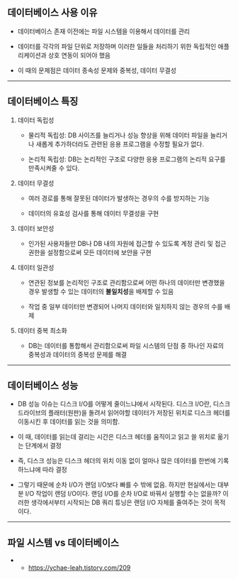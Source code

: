## 데이터베이스 사용 이유

 - 데이터베이스 존재 이전에는 파일 시스템을 이용해서 데이터를 관리
 
 - 데이터를 각각의 파일 단위로 저장하며 이러한 일들을 처리하기 위한 독립적인 애플리케이션과 상호 연동이 되어야 했음
 
 - 이 때의 문제점은 데이터 종속성 문제와 중복성, 데이터 무결성
 
- - - 

## 데이터베이스 특징

 1. 데이터 독립성
 
    - 물리적 독립성: DB 사이즈를 늘리거나 성능 향상을 위해 데이터 파일을 늘리거나 새롭게 추가하더라도 관련된 응용 프로그램을 수정할 필요가 없다.
  
    - 논리적 독립성: DB는 논리적인 구조로 다양한 응용 프로그램의 논리적 요구를 만족시켜줄 수 있다.
  
 2. 데이터 무결성
 
    - 여러 경로를 통해 잘못된 데이터가 발생하는 경우의 수를 방지하는 기능
    
    - 데이터의 유효성 검사를 통해 데이터 무결성을 구현
    
 3. 데이터 보안성
 
    - 인가된 사용자들만 DB나 DB 내의 자원에 접근할 수 있도록 계정 관리 및 접근 권한을 설정함으로써 모든 데이터에 보안을 구현
    
 4. 데이터 일관성
 
    - 연관된 정보를 논리적인 구조로 관리함으로써 어떤 하나의 데이터만 변경했을 경우 발생할 수 있는 데이터의 **불일치성**을 배제할 수 있음
    
    - 작업 중 일부 데이터만 변경되어 나머지 데이터와 일치하지 않는 경우의 수를 배제
 
 5. 데이터 중복 최소화
    
    - DB는 데이터를 통합해서 관리함으로써 파일 시스템의 단점 중 하나인 자료의 중복성과 데이터의 중복성 문제를 해결
    
    
 - - - 
 
 ## 데이터베이스 성능
 
  - DB 성능 이슈는 디스크 I/O를 어떻게 줄이느냐에서 시작된다. 디스크 I/O란, 디스크 드라이브의 플래터(원판)을 돌려서 읽어야할 데이터가 저장된 위치로 
    디스크 헤더를 이동시킨 후 데이터를 읽는 것을 의미함.
    
  - 이 때, 데이터를 읽는데 걸리는 시간은 디스크 헤더를 움직이고 읽고 쓸 위치로 옮기는 단계에서 결정
  
  - 즉, 디스크 성능은 디스크 헤더의 위치 이동 없이 얼마나 많은 데이터를 한번에 기록하느냐에 따라 결정
  
  - 그렇기 때문에 순차 I/O가 랜덤 I/O보다 빠를 수 밖에 없음. 하지만 현실에서는 대부분 I/O 작업이 랜덤 I/O이다. 랜덤 I/O를 순차 I/O로 바꿔서 실행할 수는 없을까?
    이러한 생각에서부터 시작되는 DB 쿼리 튜닝은 랜덤 I/O 자체를 줄여주는 것이 목적이다.
    
 
 - - -
 
 ## 파일 시스템 vs 데이터베이스
 
  - -	https://ychae-leah.tistory.com/209
